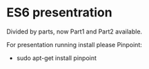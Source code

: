 ES6 presentration
=============

Divided by parts, now Part1 and Part2 available.

For presentation running install please Pinpoint:

* sudo apt-get install pinpoint
